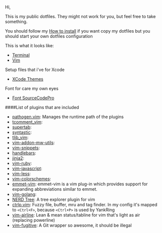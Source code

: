 
Hi, 

This is my public dotfiles. They might not work for you, but feel free to take something.

You should follow my [How to install](https://github.com/kevinrobayna/dotfiles/blob/master/HowToInstall.md) if you want copy my dotfiles but you should start your own dotfiles configuration 

This is what it looks like:

* [Terminal](http://kevinrobayna.eu/~kevinrobayna/myterm.png)
* [Vim](http://kevinrobayna.eu/~kevinrobayna/myvim.png)

Setup files that i've for Xcode

* [XCode Themes](https://github.com/hdoria/xcode-themes)

Font for care my own eyes

* [Font SourceCodePro](https://github.com/adobe/source-code-pro)

####List of plugins that are included

* [pathogen.vim](https://github.com/tpope/vim-pathogen): Manages the runtime path of the plugins
* [tcomment_vim](https://github.com/tomtom/tcomment_vim):
* [supertab](https://github.com/ervandew/supertab): 
* [syntastic](https://github.com/scrooloose/syntastic): 
* [tlib_vim](https://github.com/tomtom/tlib_vim):
* [vim-addon-mw-utils](https://github.com/MarcWeber/vim-addon-mw-utils):
* [vim-snippets](https://github.com/honza/vim-snippets): 
* [handlebars](https://github.com/mustache/vim-mustache-handlebars):
* [jinja2](https://github.com/mitsuhiko/jinja2):
* [vim-ruby](https://github.com/vim-ruby/vim-ruby):
* [vim-javascript](https://github.com/pangloss/vim-javascript):
* [vim-less](https://github.com/groenewege/vim-less):
* [vim-colorschemes](https://github.com/flazz/vim-colorschemes): 
* [emmet-vim](https://github.com/mattn/emmet-vim): emmet-vim is a vim plug-in which provides support for expanding abbreviations similar to emmet.
* [vim-golang](https://github.com/jnwhiteh/vim-golang):
* [NERD Tree](https://github.com/scrooloose/nerdtree): A tree explorer plugin for vim
* [ctrlp.vim](https://github.com/kien/ctrlp.vim): Fuzzy file, buffer, mru and tag finder. In my config it's mapped to `<Ctrl+F>`, because `<Ctrl+P>` is used by YankRing
* [vim-airline](https://github.com/bling/vim-airline): Lean & mean status/tabline for vim that's light as air (replacing powerline)
* [vim-fugitive](https://github.com/tpope/vim-fugitive): A Git wrapper so awesome, it should be illegal
